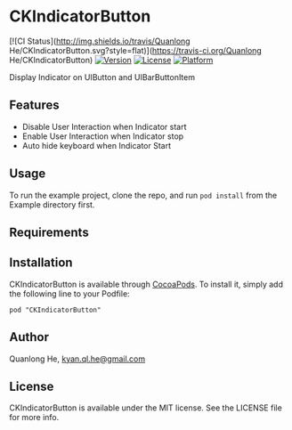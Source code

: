 # CKIndicatorButton

[![CI Status](http://img.shields.io/travis/Quanlong He/CKIndicatorButton.svg?style=flat)](https://travis-ci.org/Quanlong He/CKIndicatorButton)
[![Version](https://img.shields.io/cocoapods/v/CKIndicatorButton.svg?style=flat)](http://cocoadocs.org/docsets/CKIndicatorButton)
[![License](https://img.shields.io/cocoapods/l/CKIndicatorButton.svg?style=flat)](http://cocoadocs.org/docsets/CKIndicatorButton)
[![Platform](https://img.shields.io/cocoapods/p/CKIndicatorButton.svg?style=flat)](http://cocoadocs.org/docsets/CKIndicatorButton)

Display Indicator on UIButton and UIBarButtonItem

## Features

* Disable User Interaction when Indicator start
* Enable User Interaction when Indicator stop
* Auto hide keyboard when Indicator Start

## Usage

To run the example project, clone the repo, and run `pod install` from the Example directory first.

## Requirements

## Installation

CKIndicatorButton is available through [CocoaPods](http://cocoapods.org). To install
it, simply add the following line to your Podfile:

    pod "CKIndicatorButton"

## Author

Quanlong He, kyan.ql.he@gmail.com

## License

CKIndicatorButton is available under the MIT license. See the LICENSE file for more info.
